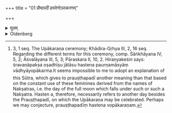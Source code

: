 +++
title = "01 प्रौष्ठपदीं हस्तेनोऽपाकरणम्"

+++

<details><summary>मूलम्</summary>

प्रौष्ठपदीं हस्तेनोऽपाकरणम् १
</details>

<details><summary>Oldenberg</summary>

1. [^1]  On the full-moon day of Prauṣṭhapada (or) under (the Nakṣatra) Hasta the Upākaraṇa (or opening ceremony of the annual term of Veda-study, is performed).


[^1]:  3, 1 seq. The Upākaraṇa ceremony; Khādira-Gṛhya III, 2, 16 seq. Regarding the different terms for this ceremony, comp. Śāṅkhāyana IV, 5, 2; Āśvalāyana III, 5, 3; Pāraskara II, 10, 2. Hiraṇyakeśin says: śravaṇāpakṣa oṣadhīṣu jātāsu hastena paurṇamāsyāṃ vādhyāyopākarma.It seems impossible to me to adopt an explanation of this Sūtra, which gives to prauṣṭhapadī another meaning than that based on the constant use of these feminines derived from the names of Nakṣatras, i.e. the day of the full moon which falls under such or such a Nakṣatra. Hasten a, therefore, necessarily refers to another day besides the Prauṣṭhapadī, on which the Upākaraṇa may be celebrated. Perhaps we may conjecture, prauṣṭhapadīṃ hastena vopākaraṇam.
</details>
